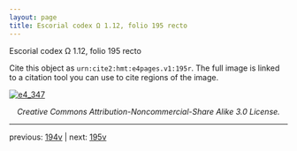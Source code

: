 ```yaml
---
layout: page
title: Escorial codex Ω 1.12, folio 195 recto
---
```


Escorial codex Ω 1.12, folio 195 recto

Cite this object as `urn:cite2:hmt:e4pages.v1:195r`.  The full image is linked to a citation tool you can use to cite regions of the image.

[![e4_347](http://www.homermultitext.org/iipsrv?IIIF=/project/homer/pyramidal/deepzoom/hmt/e4img/2017a/e4_347.tif/full/800,/0/default.jpg)](http://www.homermultitext.org/ict2/?urn=urn:cite2:hmt:e4img.2017a:e4_347) 

<p style="text-align: center; font-style: italic;">Creative Commons Attribution-Noncommercial-Share Alike 3.0 License.</p>

---

previous: [194v](../194v/) | next: [195v](../195v/)